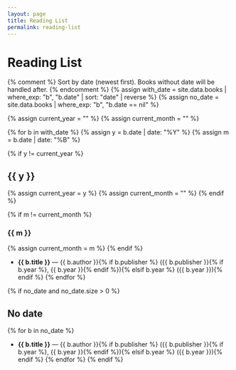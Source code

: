 ```yaml
---
layout: page
title: Reading List
permalink: reading-list
---
```


# Reading List

{% comment %}
Sort by date (newest first). Books without date will be handled after.
{% endcomment %}
{% assign with_date = site.data.books | where_exp: "b", "b.date" | sort: "date" | reverse %}
{% assign no_date  = site.data.books | where_exp: "b", "b.date == nil" %}

{% assign current_year  = "" %}
{% assign current_month = "" %}

{% for b in with_date %}
  {% assign y = b.date | date: "%Y" %}
  {% assign m = b.date | date: "%B" %}

  {% if y != current_year %}
  ## {{ y }}
  {% assign current_year = y %}
  {% assign current_month = "" %}
  {% endif %}

  {% if m != current_month %}
  ### {{ m }}
  {% assign current_month = m %}
  {% endif %}

- **{{ b.title }}** — {{ b.author }}{% if b.publisher %} ({{ b.publisher }}{% if b.year %}, {{ b.year }}{% endif %}){% elsif b.year %} ({{ b.year }}){% endif %}
{% endfor %}

{% if no_date and no_date.size > 0 %}
## No date
{% for b in no_date %}
- **{{ b.title }}** — {{ b.author }}{% if b.publisher %} ({{ b.publisher }}{% if b.year %}, {{ b.year }}{% endif %}){% elsif b.year %} ({{ b.year }}){% endif %}
{% endfor %}
{% endif %}
